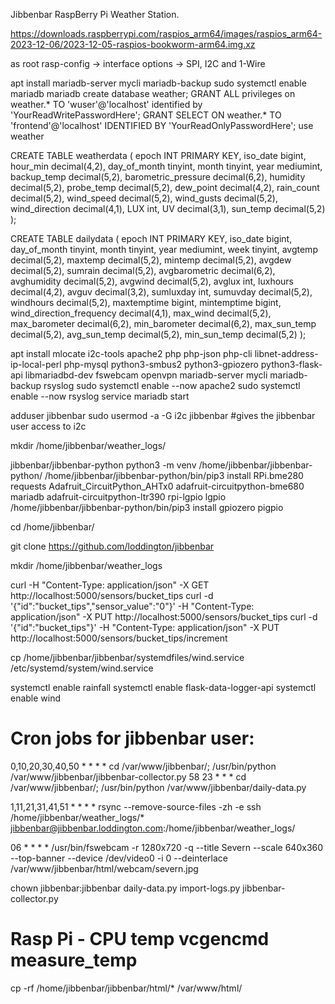 Jibbenbar RaspBerry Pi Weather Station.


https://downloads.raspberrypi.com/raspios_arm64/images/raspios_arm64-2023-12-06/2023-12-05-raspios-bookworm-arm64.img.xz

as root
 rasp-config -> interface options -> SPI, I2C and 1-Wire
 
 
 apt install mariadb-server mycli mariadb-backup
 sudo systemctl enable mariadb
 mariadb
 create database weather;
 GRANT ALL privileges on weather.* TO 'wuser'@'localhost' identified by 'YourReadWritePasswordHere';
 GRANT SELECT ON weather.* TO 'frontend'@'localhost' IDENTIFIED BY 'YourReadOnlyPasswordHere';
 use weather
 
 CREATE TABLE weatherdata (
  epoch INT PRIMARY KEY,
  iso_date bigint,
  hour_min decimal(4,2),
  day_of_month tinyint,
  month tinyint,
  year mediumint,
  backup_temp decimal(5,2),
  barometric_pressure decimal(6,2),
  humidity decimal(5,2),
  probe_temp decimal(5,2),
  dew_point decimal(4,2),
  rain_count decimal(5,2),
  wind_speed decimal(5,2),
  wind_gusts decimal(5,2),
  wind_direction decimal(4,1),
  LUX int,
  UV decimal(3,1),
  sun_temp decimal(5,2)
 );


CREATE TABLE dailydata (
  epoch INT PRIMARY KEY,
  iso_date bigint,
  day_of_month tinyint,
  month tinyint,
  year mediumint,
  week tinyint,
  avgtemp decimal(5,2),
  maxtemp decimal(5,2),
  mintemp decimal(5,2),
  avgdew decimal(5,2),
  sumrain decimal(5,2),
  avgbarometric decimal(6,2),
  avghumidity decimal(5,2),
  avgwind decimal(5,2),
  avglux int,
  luxhours decimal(4,2),
  avguv decimal(3,2),
  sumluxday int,
  sumuvday decimal(5,2),
  windhours decimal(5,2),
  maxtemptime bigint,
  mintemptime bigint,
  wind_direction_frequency decimal(4,1),
  max_wind decimal(5,2),
  max_barometer decimal(6,2),
  min_barometer decimal(6,2),
  max_sun_temp decimal(5,2),
  avg_sun_temp decimal(5,2),
  min_sun_temp decimal(5,2)
 );


 apt install mlocate i2c-tools apache2 php php-json php-cli libnet-address-ip-local-perl php-mysql python3-smbus2 python3-gpiozero python3-flask-api libmariadbd-dev fswebcam openvpn mariadb-server mycli mariadb-backup rsyslog
 sudo systemctl enable --now apache2
  sudo systemctl enable --now rsyslog
 service mariadb start
 
 
 
adduser jibbenbar
sudo usermod -a -G i2c jibbenbar #gives the jibbenbar user access to i2c 


mkdir /home/jibbenbar/weather_logs/

jibbenbar/jibbenbar-python
python3 -m venv /home/jibbenbar/jibbenbar-python/
/home/jibbenbar/jibbenbar-python/bin/pip3 install RPi.bme280 requests Adafruit_CircuitPython_AHTx0  adafruit-circuitpython-bme680 mariadb  adafruit-circuitpython-ltr390 rpi-lgpio lgpio
/home/jibbenbar/jibbenbar-python/bin/pip3 install gpiozero pigpio


cd /home/jibbenbar/

git clone https://github.com/loddington/jibbenbar

mkdir /home/jibbenbar/weather_logs

curl  -H "Content-Type: application/json"  -X GET http://localhost:5000/sensors/bucket_tips
curl -d '{"id":"bucket_tips","sensor_value":"0"}' -H "Content-Type: application/json" -X PUT http://localhost:5000/sensors/bucket_tips
curl -d '{"id":"bucket_tips"}' -H "Content-Type: application/json" -X PUT http://localhost:5000/sensors/bucket_tips/increment 
 
 

cp /home/jibbenbar/jibbenbar/systemdfiles/wind.service /etc/systemd/system/wind.service

systemctl enable rainfall
systemctl enable flask-data-logger-api
systemctl enable wind


# Cron jobs for jibbenbar user:

0,10,20,30,40,50  * * * * cd /var/www/jibbenbar/; /usr/bin/python /var/www/jibbenbar/jibbenbar-collector.py
58 23 * * *  cd /var/www/jibbenbar/; /usr/bin/python /var/www/jibbenbar/daily-data.py

1,11,21,31,41,51 * * * * rsync --remove-source-files -zh -e ssh /home/jibbenbar/weather_logs/* jibbenbar@jibbenbar.loddington.com:/home/jibbenbar/weather_logs/






06 * * * * /usr/bin/fswebcam -r 1280x720 -q --title Severn  --scale 640x360 --top-banner  --device /dev/video0 -i 0 --deinterlace /var/www/jibbenbar/html/webcam/severn.jpg



chown jibbenbar:jibbenbar
daily-data.py
import-logs.py 
jibbenbar-collector.py


# Rasp Pi - CPU temp vcgencmd measure_temp


 cp -rf /home/jibbenbar/jibbenbar/html/* /var/www/html/
 
 
 
